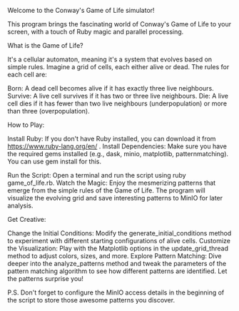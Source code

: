 Welcome to the Conway's Game of Life simulator!

This program brings the fascinating world of Conway's Game of Life to your screen, with a touch of Ruby magic and parallel processing.

What is the Game of Life?

It's a cellular automaton, meaning it's a system that evolves based on simple rules. Imagine a grid of cells, each either alive or dead. The rules for each cell are:

Born: A dead cell becomes alive if it has exactly three live neighbours.
Survive: A live cell survives if it has two or three live neighbours.
Die: A live cell dies if it has fewer than two live neighbours (underpopulation) or more than three (overpopulation).

How to Play:

Install Ruby: If you don't have Ruby installed, you can download it from
https://www.ruby-lang.org/en/
.
Install Dependencies: Make sure you have the required gems installed (e.g., dask, minio, matplotlib, patternmatching). You can use gem install for this.

Run the Script: Open a terminal and run the script using ruby game_of_life.rb.
Watch the Magic: Enjoy the mesmerizing patterns that emerge from the simple rules of the Game of Life. The program will visualize the evolving grid and save interesting patterns to MinIO for later analysis.

Get Creative:

Change the Initial Conditions: Modify the generate_initial_conditions method to experiment with different starting configurations of alive cells.
Customize the Visualization: Play with the Matplotlib options in the update_grid_thread method to adjust colors, sizes, and more.
Explore Pattern Matching: Dive deeper into the analyze_patterns method and tweak the parameters of the pattern matching algorithm to see how different patterns are identified.
Let the patterns surprise you!

P.S. Don't forget to configure the MinIO access details in the beginning of the script to store those awesome patterns you discover.